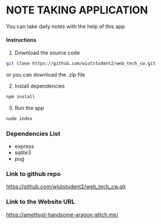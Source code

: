 # NOTE TAKING APPLICATION

You can take daily notes with the help of this app

#### Instructions

1. Download the source code

```bash
git clone https://github.com/wiutstudent2/web_tech_cw.git
```

or you can download the .zip file

2. Install dependencies

```bash
npm install
```

3. Run the app

```bash
node index
```

### Dependencies List

- express
- sqlite3
- pug

### Link to github repo

https://github.com/wiutstudent2/web_tech_cw.git

### Link to the Website URL

https://amethyst-handsome-aragon.glitch.me/
